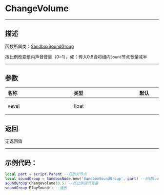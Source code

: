 # ChangeVolume
-----------------------------------------------------------------------------------------
## 描述

函数所属类：[SandboxSoundGroup](/Api/Class/Sound/SandboxSoundGroup.md)

按比例改变组内声音音量（0~1），如：传入0.5会将组内`Sound`节点音量减半

-----------------------------------------------------------------------------------------
## 参数


|<div style="width:200px">名称</div>|<div style="width:200px">类型</div>|<div style="width:200px">默认</div>|<div style="width:200px">描述</div>|
|:--------------------|:--------------------|:--------------------|:--------------------|
|vaval|float||置组内声音音量（0~1），0.5音量减半|


## 返回

无返回值

------------------------------------------------------------------------------------------
## 示例代码：

```lua
local part = script.Parent --获取父节点
local soundGroup = SandboxNode.new('SandboxSoundGroup', part) --创建Sound节点
soundGroup:ChangeVolume(0.5) --按比例调节音量
soundGroup:PlaySound() --播放
```